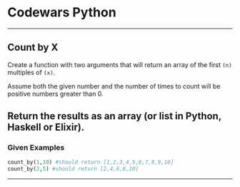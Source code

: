# Codewars Python


---
## Count by X
Create a function with two arguments that will return an array of the first `(n)` multiples of `(x)`.

Assume both the given number and the number of times to count will be positive numbers greater than 0.

Return the results as an array (or list in Python, Haskell or Elixir).
---
### Given Examples

```python
count_by(1,10) #should return [1,2,3,4,5,6,7,8,9,10]
count_by(2,5) #should return [2,4,6,8,10]
```
---

